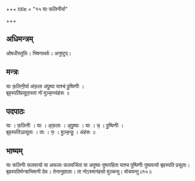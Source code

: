 +++
title = "१५ याः फलिनीर्या"

+++
## अधिमन्त्रम्
ओषधीस्तुतिः। भिषगाथर्वः। अनुष्टुप्।

## मन्त्रः
याः फ॒लिनी॒र्या अ॑फ॒ला अ॑पु॒ष्पा याश्च॑ पु॒ष्पिणीः॑ ।  
बृह॒स्पति॑प्रसूता॒स्ता नो॑ मुञ्च॒न्त्वंह॑सः ॥

## पदपाठः
याः । फ॒लिनीः॑ । याः । अ॒फ॒लाः । अ॒पु॒ष्पाः । याः । च॒ । पु॒ष्पिणीः॑ ।  
बृह॒स्पति॑ऽप्रसूताः । ताः । नः॒ । मु॒ञ्च॒न्तु॒ । अंह॑सः ॥

## भाष्यम्
याः फलिनीः फलवत्यो या अफलाः फलवर्जिता या अपुष्पाः पुष्परहिता याश्च पुष्पिणीः पुष्पवत्यो बृहस्पति प्रसूताः। बृहस्पतिर्मन्त्राभिमानी देवः। तेनानुज्ञाताः। ता नोऽस्मानंहसो मुञ्चन्तु। मोचयन्तु॥१५॥